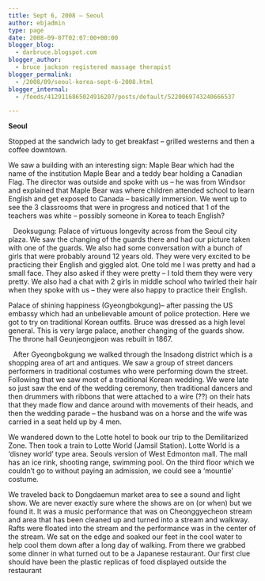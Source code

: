 ```yaml
---
title: Sept 6, 2008 – Seoul
author: ebjadmin
type: page
date: 2008-09-07T02:07:00+00:00
blogger_blog:
  - darbruce.blogspot.com
blogger_author:
  - bruce jackson registered massage therapist
blogger_permalink:
  - /2008/09/seoul-korea-sept-6-2008.html
blogger_internal:
  - /feeds/4129116865024916207/posts/default/5220069743240666537

---
```

<span style="font-weight: bold">Seoul</span>

Stopped at the sandwich lady to get breakfast – grilled westerns and then a coffee downtown.

[<img style="margin: 0pt 0pt 10px 10px;float: right;cursor: pointer" src="http://1.bp.blogspot.com/_bw64bfbbDEk/SMPL0hc9aNI/AAAAAAAAApE/6DeclLTKekA/s200/IMG_0208.JPG" alt="" id="BLOGGER_PHOTO_ID_5243258494382860498" border="0" />][1]We saw a building with an interesting sign: Maple Bear which had the name of the institution Maple Bear and a teddy bear holding a Canadian Flag. The director was outside and spoke with us – he was from Windsor and explained that Maple Bear was where children attended school to learn English and get exposed to Canada – basically immersion. We went up to see the 3 classrooms that were in progress and noticed that 1 of the teachers was white – possibly someone in Korea to teach English?

[<img style="margin: 0pt 10px 10px 0pt;float: left;cursor: pointer" src="http://2.bp.blogspot.com/_bw64bfbbDEk/SMPMP-Q5RMI/AAAAAAAAApM/70AopwhHnng/s200/IMG_0242.JPG" alt="" id="BLOGGER_PHOTO_ID_5243258965973353666" border="0" />][2]Deoksugung: Palace of virtuous longevity across from the Seoul city plaza. We saw the changing of the guards there and had our picture taken with one of the guards. We also had some conversation with a bunch of girls that were probably around 12 years old. They were very excited to be practicing their English and giggled alot. One told me I was pretty and had a small face. They also asked if they were pretty – I told them they were very pretty. We also had a chat with 2 girls in middle school who twirled their hair when they spoke with us – they were also happy to practice their English.

Palace of shining happiness (Gyeongbokgung)– after passing the US embassy which had an unbelievable amount of police protection. Here we got to try on traditional Korean outfits. Bruce was dressed as a high level general. This is very large palace, another changing of the guards show. The throne hall Geunjeongjeon was rebuilt in 1867. 

[<img style="margin: 0pt 10px 10px 0pt;float: left;cursor: pointer" src="http://4.bp.blogspot.com/_bw64bfbbDEk/SMPM1NF2vrI/AAAAAAAAApU/eLZx72lDcc4/s200/IMG_0324.JPG" alt="" id="BLOGGER_PHOTO_ID_5243259605608742578" border="0" />][3]After Gyeongbokgung we walked through the Insadong district which is a shopping area of art and antiques. We saw a group of street dancers performers in traditional costumes who were performing down the street. Following that we saw most of a traditional Korean wedding. We were late so just saw the end of the wedding ceremony, then traditional dancers and then drummers with ribbons that were attached to a wire (??) on their hats that they made flow and dance around with movements of their heads, and then the wedding parade – the husband was on a horse and the wife was carried in a seat held up by 4 men.

We wandered down to the Lotte hotel to book our trip to the Demilitarized Zone. Then took a train to Lotte World (Jamsil Station). Lotte World is a &#8216;disney world&#8217; type area. Seouls version of West Edmonton mall. The mall has an ice rink, shooting range, swimming pool. On the third floor which we couldn&#8217;t go to without paying an admission, we could see a &#8216;mountie&#8217; costume.

[<img style="margin: 0pt 0pt 10px 10px;float: right;cursor: pointer" src="http://1.bp.blogspot.com/_bw64bfbbDEk/SMM6RFd_nXI/AAAAAAAAAo8/WP3Zb03TXYM/s320/IMG_0126.JPG" alt="" id="BLOGGER_PHOTO_ID_5243098456389557618" border="0" />][4]We traveled back to Dongdaemun market area to see a sound and light show. We are never exactly sure where the shows are on (or when) but we found it. It was a music performance that was on Cheonggyecheon stream and area that has been cleaned up and turned into a stream and walkway. Rafts were floated into the stream and the performance was in the center of the stream. We sat on the edge and soaked our feet in the cool water to help cool them down after a long day of walking. From there we grabbed some dinner in what turned out to be a Japanese restaurant. Our first clue should have been the plastic replicas of food displayed outside the restaurant

 [1]: http://1.bp.blogspot.com/_bw64bfbbDEk/SMPL0hc9aNI/AAAAAAAAApE/6DeclLTKekA/s1600-h/IMG_0208.JPG
 [2]: http://2.bp.blogspot.com/_bw64bfbbDEk/SMPMP-Q5RMI/AAAAAAAAApM/70AopwhHnng/s1600-h/IMG_0242.JPG
 [3]: http://4.bp.blogspot.com/_bw64bfbbDEk/SMPM1NF2vrI/AAAAAAAAApU/eLZx72lDcc4/s1600-h/IMG_0324.JPG
 [4]: http://1.bp.blogspot.com/_bw64bfbbDEk/SMM6RFd_nXI/AAAAAAAAAo8/WP3Zb03TXYM/s1600-h/IMG_0126.JPG